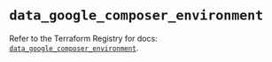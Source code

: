 # `data_google_composer_environment`

Refer to the Terraform Registry for docs: [`data_google_composer_environment`](https://registry.terraform.io/providers/hashicorp/google/5.36.0/docs/data-sources/composer_environment).
